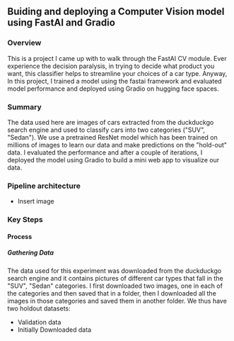 ## Buiding and deploying a Computer Vision model using FastAI and Gradio

### Overview
This is a project I came up with to walk through the FastAI CV module. Ever experience the decision paralysis, in trying to decide what product you want, this classifier helps to streamline your choices of a car type. Anyway, In this project, I trained a model using the fastai framework and evaluated model performance and deployed using Gradio on hugging face spaces.

### Summary
The data used here are images of cars extracted from the duckduckgo search engine and used to classify cars into two categories ("SUV", "Sedan"). We use a pretrained ResNet model which has been trained on millions of images to learn our data and make predictions on the "hold-out" data. I evaluated the performance and after a couple of iterations, I deployed the model using Gradio to build a mini web app to visualize our data.

### Pipeline architecture
* Insert image

### Key Steps
#### Process

##### Gathering Data
The data used for this experiment was downloaded from the duckduckgo search engine and it contains pictures of different car types that fall in the "SUV", "Sedan" categories. I first downloaded two images, one in each of the categories and then saved that in a folder, then I downloaded all the images in those categories and saved them in another folder. We thus have two holdout datasets:
- Validation data
- Initially Downloaded data